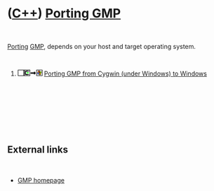



 

 

 

 

 

([C++](Cpp.md)) [Porting GMP](CppGmpPort.md)
==============================================

 

[Porting](CppPort.md) [GMP](CppGmp.md), depends on your host and
target operating system.

 

1.  ![TODO](PicTransparent.png)![Cygwin](PicCygwin.png)![to](PicTo.png)![Windows](PicWindows.png)
    [Porting GMP from Cygwin (under Windows) to
    Windows](CppGmpPortCygwinToWindows.md)

 

 

 

 

External links
--------------

 

-   [GMP homepage](http://www.gmplib.org)

 

 

 

 

 





 



